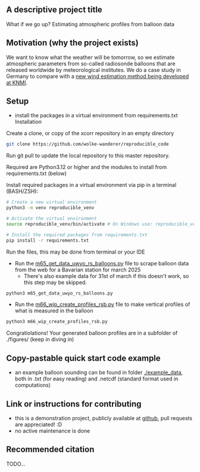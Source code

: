 ## A descriptive project title
What if we go up? Estimating atmospheric profiles from balloon data

## Motivation (why the project exists)
We want to know what the weather will be tomorrow, so we estimate atmospheric parameters from so-called radiosonde balloons that are released worldwide by meteorological institutes. We do a case study in Germany to compare with a [new wind estimation method being developed at KNMI](https://www.knmi.nl/research/seismology-acoustics/projects/tracking-jet-stream-winds-mso-project). 

## Setup
- install the packages in a virtual environment from requirements.txt
Installation

Create a clone, or copy of the xcorr repository in an empty directory

```bash
git clone https://github.com/wolke-wanderer/reproducible_code
```

Run git pull to update the local repository to this master repository.

Required are Python3.12 or higher and the modules to install from requirements.txt (below)

Install required packages in a virtual environment via pip in a terminal (BASH/ZSH):
```bash
# Create a new virtual environment
python3 -m venv reproducible_venv

# Activate the virtual environment
source reproducible_venv/bin/activate # On Windows use: reproducible_venv\Scripts\activate

# Install the required packages from requirements.txt
pip install -r requirements.txt
```
Run the files, this may be done from terminal or your IDE

- Run the [m65_get_data_uwyo_rs_balloons.py](./m65_get_data_uwyo_rs_balloons.py) file to scrape balloon data from the web for a Bavarian station for march 2025
    - There's also example data for 31st of march if this doesn't work, so this step may be skipped.
```bash
python3 m65_get_data_uwyo_rs_balloons.py
```
- Run the [m66_wip_create_profiles_rsb.py](./m66_wip_create_profiles_rsb.py) file to make vertical profiles of what is measured in the balloon
```bash
python3 m66_wip_create_profiles_rsb.py
```

Congratiolations! Your generated balloon profiles are in a subfolder of ./figures/ (keep in diving in)

## Copy-pastable quick start code example
- an example balloon sounding can be found in folder [./example_data](./example_data/raw_text/sid.10548_tid.250403.0000Z.txt), both in .txt (for easy reading) and .netcdf (standard format used in computations)

## Link or instructions for contributing
- this is a demonstration project, publicly available at [github](https://github.com/wolke-wanderer/reproducible_code), pull requests are appreciated! :D
- no active maintenance is done

## Recommended citation
TODO...
